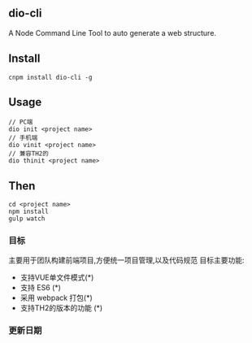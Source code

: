 ## dio-cli
A Node Command Line Tool to auto generate a web structure.

## Install

    cnpm install dio-cli -g

## Usage

    // PC端
    dio init <project name>  
    // 手机端
    dio vinit <project name>
    // 兼容TH2的
    dio thinit <project name>


## Then

    cd <project name>
    npm install
    gulp watch

 



### 目标
主要用于团队构建前端项目,方便统一项目管理,以及代码规范
目标主要功能:
- 支持VUE单文件模式(*)
- 支持 ES6 (*)
- 采用 webpack 打包(*)
- 支持TH2的版本的功能 (*)


###   更新日期


 